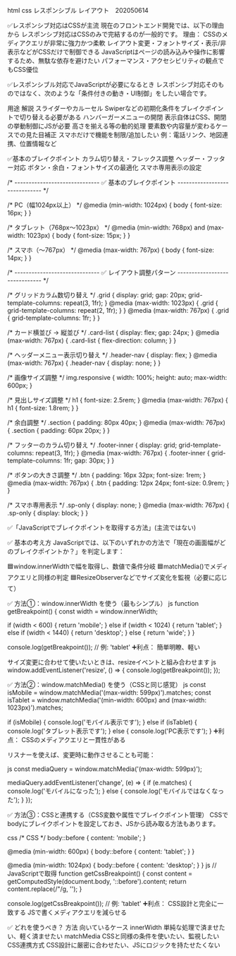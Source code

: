 html css レスポンシブル レイアウト　202050614

✅レスポンシブ対応はCSSが主流
現在のフロントエンド開発では、以下の理由から レスポンシブ対応はCSSのみで完結するのが一般的です。
理由：
CSSのメディアクエリが非常に強力かつ柔軟
レイアウト変更・フォントサイズ・表示/非表示などがCSSだけで制御できる
JavaScriptはページの読み込みや操作に影響するため、無駄な依存を避けたい
パフォーマンス・アクセシビリティの観点でもCSS優位

✅レスポンシブル対応でJavaScriptが必要になるとき
レスポンシブ対応そのものではなく、次のような「条件付きの動き・UI制御」をしたい場合です。

用途	                            解説
スライダーやカルーセル	            Swiperなどの初期化条件をブレイクポイントで切り替える必要がある
ハンバーガーメニューの開閉	        表示自体はCSS、開閉の挙動制御にJSが必要
高さを揃える等の動的処理	        要素数や内容量が変わるケースでの見た目補正
スマホだけで機能を制限/追加したい	例：電話リンク、地図連携、位置情報など


✅基本のブレイクポイント
カラム切り替え・フレックス調整
ヘッダー・フッター対応
ボタン・余白・フォントサイズの最適化
スマホ専用表示の設定


/* ------------------------------
   ✅ 基本のブレイクポイント
------------------------------ */

/* PC（幅1024px以上） */
@media (min-width: 1024px) {
  body {
    font-size: 16px;
  }
}

/* タブレット（768px〜1023px） */
@media (min-width: 768px) and (max-width: 1023px) {
  body {
    font-size: 15px;
  }
}

/* スマホ（〜767px） */
@media (max-width: 767px) {
  body {
    font-size: 14px;
  }
}

/* ------------------------------
   ✅ レイアウト調整パターン
------------------------------ */

/* グリッドカラム数切り替え */
.grid {
  display: grid;
  gap: 20px;
  grid-template-columns: repeat(3, 1fr);
}
@media (max-width: 1023px) {
  .grid {
    grid-template-columns: repeat(2, 1fr);
  }
}
@media (max-width: 767px) {
  .grid {
    grid-template-columns: 1fr;
  }
}

/* カード横並び → 縦並び */
.card-list {
  display: flex;
  gap: 24px;
}
@media (max-width: 767px) {
  .card-list {
    flex-direction: column;
  }
}

/* ヘッダーメニュー表示切り替え */
.header-nav {
  display: flex;
}
@media (max-width: 767px) {
  .header-nav {
    display: none;
  }
}

/* 画像サイズ調整 */
img.responsive {
  width: 100%;
  height: auto;
  max-width: 600px;
}

/* 見出しサイズ調整 */
h1 {
  font-size: 2.5rem;
}
@media (max-width: 767px) {
  h1 {
    font-size: 1.8rem;
  }
}

/* 余白調整 */
.section {
  padding: 80px 40px;
}
@media (max-width: 767px) {
  .section {
    padding: 60px 20px;
  }
}

/* フッターのカラム切り替え */
.footer-inner {
  display: grid;
  grid-template-columns: repeat(3, 1fr);
}
@media (max-width: 767px) {
  .footer-inner {
    grid-template-columns: 1fr;
    gap: 30px;
  }
}

/* ボタンの大きさ調整 */
.btn {
  padding: 16px 32px;
  font-size: 1rem;
}
@media (max-width: 767px) {
  .btn {
    padding: 12px 24px;
    font-size: 0.9rem;
  }
}

/* スマホ専用表示 */
.sp-only {
  display: none;
}
@media (max-width: 767px) {
  .sp-only {
    display: block;
  }
}





✅「JavaScriptでブレイクポイントを取得する方法」(主流ではない)

✅ 基本の考え方
JavaScriptでは、以下のいずれかの方法で「現在の画面幅がどのブレイクポイントか？」を判定します：

🟦window.innerWidthで幅を取得し、数値で条件分岐
🟦matchMedia()でメディアクエリと同様の判定
🟦ResizeObserverなどでサイズ変化を監視（必要に応じて）

✅ 方法①：window.innerWidth を使う（最もシンプル）
js
function getBreakpoint() {
  const width = window.innerWidth;

  if (width < 600) {
    return 'mobile';
  } else if (width < 1024) {
    return 'tablet';
  } else if (width < 1440) {
    return 'desktop';
  } else {
    return 'wide';
  }
}

console.log(getBreakpoint()); // 例: 'tablet'
➕利点：
簡単明瞭、軽い

サイズ変更に合わせて使いたいときは、resizeイベントと組み合わせます
js
window.addEventListener('resize', () => {
  console.log(getBreakpoint());
});


✅ 方法②：window.matchMedia() を使う（CSSと同じ感覚）
js
const isMobile = window.matchMedia('(max-width: 599px)').matches;
const isTablet = window.matchMedia('(min-width: 600px) and (max-width: 1023px)').matches;

if (isMobile) {
  console.log('モバイル表示です');
} else if (isTablet) {
  console.log('タブレット表示です');
} else {
  console.log('PC表示です');
}
➕利点：
CSSのメディアクエリと一貫性がある

リスナーを使えば、変更時に動作させることも可能：

js
const mediaQuery = window.matchMedia('(max-width: 599px)');

mediaQuery.addEventListener('change', (e) => {
  if (e.matches) {
    console.log('モバイルになった');
  } else {
    console.log('モバイルではなくなった');
  }
});

✅ 方法③：CSSと連携する（CSS変数や属性でブレイクポイント管理）
CSSでbodyにブレイクポイントを設定しておき、JSから読み取る方法もあります。

css
/* CSS */
body::before {
  content: 'mobile';
}

@media (min-width: 600px) {
  body::before {
    content: 'tablet';
  }
}

@media (min-width: 1024px) {
  body::before {
    content: 'desktop';
  }
}
js
// JavaScriptで取得
function getCssBreakpoint() {
  const content = getComputedStyle(document.body, '::before').content;
  return content.replace(/"/g, '');
}

console.log(getCssBreakpoint()); // 例: 'tablet'
➕利点：
CSS設計と完全に一致する
JSで書くメディアクエリを減らせる

✅ どれを使うべき？
方法	                    向いているケース
innerWidth	            単純な処理で済ませたい、軽く済ませたい
matchMedia	            CSSと同様の条件を使いたい、監視したい
CSS連携方式	            CSS設計に厳密に合わせたい、JSにロジックを持たせたくない